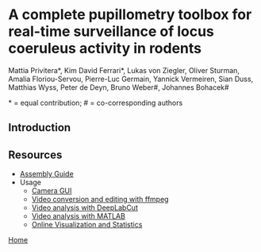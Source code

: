 # A complete pupillometry toolbox for real-time surveillance of locus coeruleus activity in rodents

Mattia Privitera\*, Kim David Ferrari\*, Lukas von Ziegler, Oliver Sturman, Amalia Floriou-Servou, Pierre-Luc Germain, Yannick Vermeiren, Sian Duss, Matthias Wyss, Peter de Deyn, Bruno Weber\#, Johannes Bohacek\#

\* = equal contribution; \# = co-corresponding authors

## Introduction


## Resources
- [Assembly Guide](/ASSEMBLY.md)
- Usage
  - [Camera GUI](CAMGUI.md)
  - [Video conversion and editing with ffmpeg](FFMPEG.md)
  - [Video analysis with DeepLabCut](DEEPLABCUT.md)
  - [Video analysis with MATLAB](MATLAB.md)
  - [Online Visualization and Statistics](APP.md)

[Home](./index.html)
